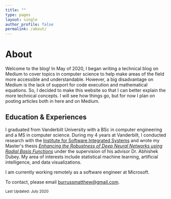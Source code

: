 ```yaml
---
title: ""
type: pages
layout: single
author_profile: false
permalink: /about/
---
```

# About
Welcome to the blog! In May of 2020, I began writing a technical blog on Medium to cover topics in computer science to help make areas of the field more accessible and understandable. However, a big disadvantage on Medium is the lack of support for code execution and mathematical equations. So, I decided to make this website so that I can better explain the more technical concepts. I will see how things go, but for now I plan on posting articles both in here and on Medium.


## Education & Experiences
I graduated from Vanderbilt University with a BSc in computer engineering and a MS in computer science. During my 4 years at Vanderbilt, I conducted research with the [Institute for Software Integrated Systems](https://www.isis.vanderbilt.edu/) and wrote my Master's thesis [*Enhancing the Robustness of Deep Neural Networks using Radial Basis Functions*](https://ir.vanderbilt.edu/bitstream/handle/1803/10082/BURRUSS-THESIS-2020.pdf?sequence=1) under the supervision of his advisor Dr. Abhishek Dubey. My area of interests include statistical machine learning, artificial intelligence, and data visualizations.

I am currently working remotely as a software engineer at Microsoft.


To contact, please email [burrussmatthew@gmail.com](burrussmatthew@gmail.com).

<sup>Last Updated: July 2020</sup>
